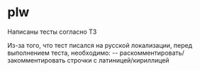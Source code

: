 # plw
Написаны тесты согласно ТЗ

Из-за того, что тест писался на русской локализации, перед выполнением теста, необходимо:
-- раскомментировать/закомментировать строчки с латиницей/кириллицей
